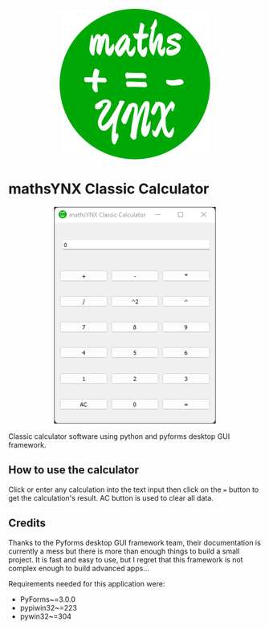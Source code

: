 <p align="center">
    <img width="300" height="300" src="src/assets/img/mathsYNX-CC-icon.png" alt="logo"/>
</p>

# mathsYNX Classic Calculator

<p align="center">
    <img src="readme/showcase.png" alt="showcase"/>
</p>

Classic calculator software using python and pyforms desktop GUI framework.

## How to use the calculator 

Click or enter any calculation into the text input then click on the `=` button to get the calculation's result.
AC button is used to clear all data. 

## Credits

Thanks to the Pyforms desktop GUI framework team, their documentation is currently a mess but there is more than enough 
things to build a small project. It is fast and easy to use, but I regret that this framework is not complex enough to
build advanced apps...

Requirements needed for this application were:

- PyForms~=3.0.0
- pypiwin32~=223
- pywin32~=304